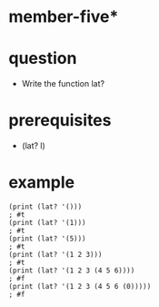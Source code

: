 # member-five*

# question
- Write the function lat?


# prerequisites

- (lat? l)

# example

```
(print (lat? '()))
; #t
(print (lat? '(1)))
; #t
(print (lat? '(5)))
; #t
(print (lat? '(1 2 3)))
; #t
(print (lat? '(1 2 3 (4 5 6))))
; #f
(print (lat? '(1 2 3 (4 5 6 (0)))))
; #f
```